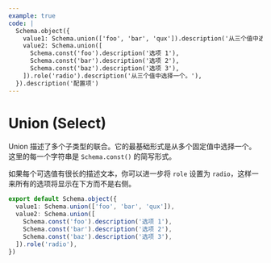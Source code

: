 ```yaml
---
example: true
code: |
  Schema.object({
    value1: Schema.union(['foo', 'bar', 'qux']).description('从三个值中选择一个。'),
    value2: Schema.union([
      Schema.const('foo').description('选项 1'),
      Schema.const('bar').description('选项 2'),
      Schema.const('baz').description('选项 3'),
    ]).role('radio').description('从三个值中选择一个。'),
  }).description('配置项')
---
```


# Union (Select)

Union 描述了多个子类型的联合。它的最基础形式是从多个固定值中选择一个。这里的每一个字符串是 `Schema.const()` 的简写形式。

如果每个可选值有很长的描述文本，你可以进一步将 `role` 设置为 `radio`，这样一来所有的选项将显示在下方而不是右侧。

```ts
export default Schema.object({
  value1: Schema.union(['foo', 'bar', 'qux']),
  value2: Schema.union([
    Schema.const('foo').description('选项 1'),
    Schema.const('bar').description('选项 2'),
    Schema.const('baz').description('选项 3'),
  ]).role('radio'),
})
```
